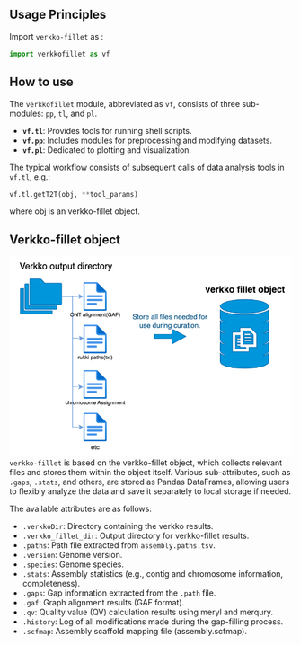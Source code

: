 ## Usage Principles

Import `verkko-fillet` as :
```python
import verkkofillet as vf
```

## How to use
The `verkkofillet` module, abbreviated as `vf`, consists of three sub-modules: `pp`, `tl`, and `pl`.

- **`vf.tl`**: Provides tools for running shell scripts.  
- **`vf.pp`**: Includes modules for preprocessing and modifying datasets.  
- **`vf.pl`**: Dedicated to plotting and visualization.  

The typical workflow consists of subsequent calls of data analysis tools in `vf.tl`, e.g.:
```python
vf.tl.getT2T(obj, **tool_params)
```
where obj is an verkko-fillet object.    

## Verkko-fillet object
![verkkofilletobj](../src/verkkofillet/data/test_giraffe/fig/giraffe_complete_verkko-verkko_filletObj.png)
`verkko-fillet` is based on the verkko-fillet object, which collects relevant files and stores them within the object itself. Various sub-attributes, such as `.gaps`, `.stats`, and others, are stored as Pandas DataFrames, allowing users to flexibly analyze the data and save it separately to local storage if needed.

The available attributes are as follows:
* `.verkkoDir`: Directory containing the verkko results.
* `.verkko_fillet_dir`: Output directory for verkko-fillet results.
* `.paths`: Path file extracted from `assembly.paths.tsv`.
* `.version`: Genome version.
* `.species`: Genome species.
* `.stats`: Assembly statistics (e.g., contig and chromosome information, completeness).
* `.gaps`: Gap information extracted from the  `.path` file.
* `.gaf`: Graph alignment results (GAF format).
* `.qv`: Quality value (QV) calculation results using meryl and merqury.
* `.history`: Log of all modifications made during the gap-filling process.
* `.scfmap`: Assembly scaffold mapping file (assembly.scfmap).